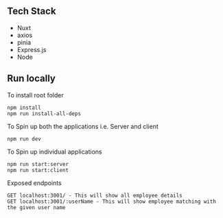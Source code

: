 ## Tech Stack

- Nuxt
- axios
- pinia
- Express.js
- Node
  
## Run locally

To install root folder

```
npm install
npm run install-all-deps
```

To Spin up both the applications i.e. Server and client
```
npm run dev
```
To Spin up individual applications
```
npm run start:server
npm run start:client
```

Exposed endpoints
```
GET localhost:3001/ - This will show all employee details
GET localhost:3001/:userName - This will show employee matching with the given user name
```

